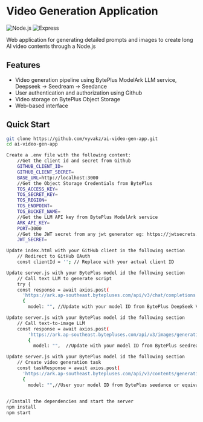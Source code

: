 # Video Generation Application

![Node.js](https://img.shields.io/badge/Node.js-18.x-green)
![Express](https://img.shields.io/badge/Express-4.x-lightgrey)

Web application for generating detailed prompts and images to create long AI video contents through a Node.js 

## Features
- Video generation pipeline using BytePlus ModelArk LLM service, Deepseek -> Seedream -> Seedance 
- User authentication and authorization using Github
- Video storage on BytePlus Object Storage
- Web-based interface


## Quick Start

```bash
git clone https://github.com/vyvakz/ai-video-gen-app.git
cd ai-video-gen-app

Create a .env file with the following content:
    //Get the client id and secret from Github
    GITHUB_CLIENT_ID=
    GITHUB_CLIENT_SECRET=
    BASE_URL=http://localhost:3000
    //Get the Object Storage Credentials from BytePlus
    TOS_ACCESS_KEY=
    TOS_SECRET_KEY=
    TOS_REGION=
    TOS_ENDPOINT=
    TOS_BUCKET_NAME=
    //Get the LLM API key from BytePlus ModelArk service
    ARK_API_KEY=
    PORT=3000
    //Get the JWT secret from any jwt generator eg: https://jwtsecrets.com/
    JWT_SECRET=

Update index.html with your GitHub client in the following section
    // Redirect to GitHub OAuth
    const clientId = ''; // Replace with your actual client ID

Update server.js with your BytePlus model id the following section
    // Call text LLM to generate script
    try {
    const response = await axios.post(
      'https://ark.ap-southeast.bytepluses.com/api/v3/chat/completions',
      {
        model: "", //Update with your model ID from BytePlus DeepSeek V3 or equivalent

Update server.js with your BytePlus model id the following section  
    // Call text-to-image LLM
    const response = await axios.post(
        'https://ark.ap-southeast.bytepluses.com/api/v3/images/generations',
        {
          model: "",  //Update with your model ID from BytePlus seedream or equivalent

Update server.js with your BytePlus model id the following section
    // Create video generation task
    const taskResponse = await axios.post(
      'https://ark.ap-southeast.bytepluses.com/api/v3/contents/generations/tasks',
      {
        model: "",//User your model ID from BytePlus seedance or equivalent
                 

//Install the dependencies and start the server
npm install
npm start
